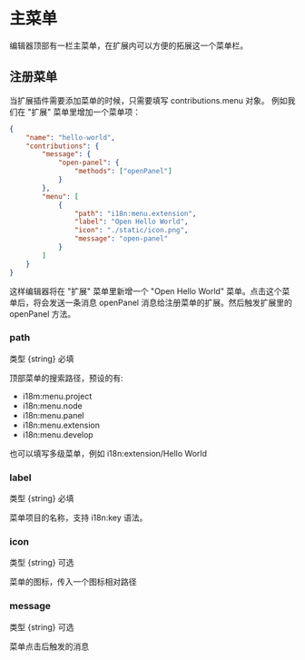 # 主菜单

编辑器顶部有一栏主菜单，在扩展内可以方便的拓展这一个菜单栏。

## 注册菜单

当扩展插件需要添加菜单的时候，只需要填写 contributions.menu 对象。
例如我们在 "扩展" 菜单里增加一个菜单项：

```json
{
    "name": "hello-world",
    "contributions": {
        "message": {
            "open-panel": {
                "methods": ["openPanel"]
            }
        },
        "menu": [
            {
                "path": "i18n:menu.extension",
                "label": "Open Hello World",
                "icon": "./static/icon.png",
                "message": "open-panel"
            }
        ]
    }
}
```

这样编辑器将在 "扩展" 菜单里新增一个 "Open Hello World" 菜单。点击这个菜单后，将会发送一条消息 openPanel 消息给注册菜单的扩展。然后触发扩展里的 openPanel 方法。

### path

类型 {string} 必填

顶部菜单的搜索路径，预设的有:

- i18m:menu.project
- i18n:menu.node
- i18n:menu.panel
- i18n:menu.extension
- i18n:menu.develop

也可以填写多级菜单，例如 i18n:extension/Hello World

### label

类型 {string} 必填

菜单项目的名称，支持 i18n:key 语法。

### icon

类型 {string} 可选

菜单的图标，传入一个图标相对路径

### message

类型 {string} 可选

菜单点击后触发的消息